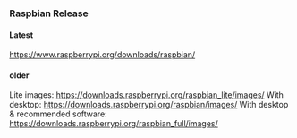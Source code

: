 ### Raspbian Release
#### Latest
https://www.raspberrypi.org/downloads/raspbian/

#### older
Lite images: https://downloads.raspberrypi.org/raspbian_lite/images/
With desktop: https://downloads.raspberrypi.org/raspbian/images/
With desktop & recommended software: https://downloads.raspberrypi.org/raspbian_full/images/